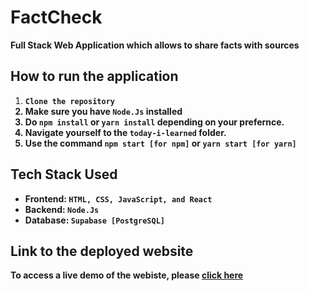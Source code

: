 # FactCheck

<strong>Full Stack Web Application which allows to share facts with sources</strong>

## How to run the application

1. <strong>`Clone the repository`
2. Make sure you have `Node.Js` installed
3. Do `npm install` or `yarn install` depending on your prefernce.
4. Navigate yourself to the `today-i-learned` folder.
5. Use the command `npm start [for npm]` or `yarn start [for yarn]`

## Tech Stack Used

- Frontend: `HTML, CSS, JavaScript, and React`
- Backend: `Node.Js`
- Database: `Supabase [PostgreSQL]`

## Link to the deployed website

To access a live demo of the webiste, please <a href="https://fact-checks.netlify.app/"> click here</a>
